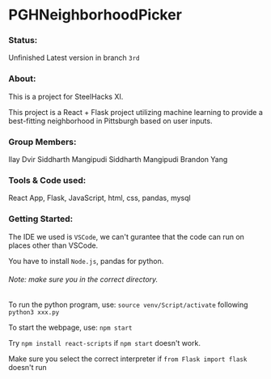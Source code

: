 # PGHNeighborhoodPicker
### Status:
Unfinished
Latest version in branch `3rd `
### About:

This is a project for SteelHacks XI.

This project is a React + Flask project utilizing machine learning to provide a best-fitting neighborhood in Pittsburgh based on user inputs.

### Group Members:

Ilay Dvir
Siddharth Mangipudi
Siddharth Mangipudi
Brandon Yang

### Tools & Code used:
React App, Flask, JavaScript, html, css, pandas, mysql
### Getting Started:
The IDE we used is `VSCode`, we can't gurantee that the code can run on places other than VSCode.

You have to install `Node.js`, pandas for python.
###### Note: make sure you in the correct directory.
To run the python program, use: `source venv/Script/activate` following `python3 xxx.py`

To start the webpage, use: `npm start`

Try `npm install react-scripts` if `npm start` doesn't work.

Make sure you select the correct interpreter if  `from Flask import flask` doesn't run



